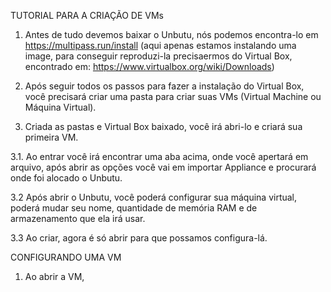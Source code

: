 TUTORIAL PARA A CRIAÇÃO DE VMs

1. Antes de tudo devemos baixar o Unbutu, nós podemos encontra-lo em https://multipass.run/install (aqui apenas estamos instalando uma image, para conseguir reproduzi-la precisaermos do Virtual Box, encontrado em: https://www.virtualbox.org/wiki/Downloads)

2. Após seguir todos os passos para fazer a instalação do Virtual Box, você precisará criar uma pasta para criar suas VMs (Virtual Machine ou Máquina Virtual).

3. Criada as pastas e Virtual Box baixado, você irá abri-lo e criará sua primeira VM.

3.1. Ao entrar você irá encontrar uma aba acima, onde você apertará em arquivo, após abrir as opções você vai em importar Appliance e procurará onde foi alocado o Unbutu.

3.2 Após abrir o Unbutu, você poderá configurar sua máquina virtual, poderá mudar seu nome, quantidade de memória RAM e de armazenamento que ela irá usar.

3.3 Ao criar, agora é só abrir para que possamos configura-lá.

  CONFIGURANDO UMA VM
  
  1. Ao abrir a VM,
